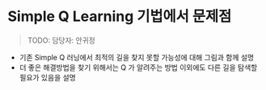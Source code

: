 # Simple Q Learning 기법에서 문제점

> TODO: 담당자: 안귀정

* 기존 Simple Q 러닝에서 최적의 길을 찾지 못할 가능성에 대해 그림과 함께 설명
* 더 좋은 해결방법을 찾기 위해서는 Q 가 알려주는 방법 이외에도 다른 길을 탐색할 필요가 있음을 설명 
 
